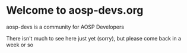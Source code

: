 # Welcome to aosp-devs.org
aosp-devs is a community for AOSP Developers

There isn't much to see here just yet (sorry), but please come back in a week or so
